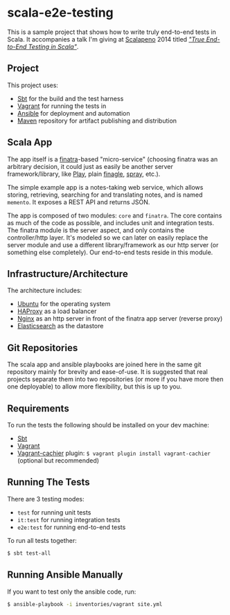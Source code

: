 # scala-e2e-testing

This is a sample project that shows how to write truly end-to-end tests in Scala. It accompanies a talk I'm giving at [Scalapeno](http://www.scalapeno.org.il/) 2014 titled [*"True End-to-End Testing in Scala"*](http://www.scalapeno.org.il/#!orr-sella/czmu).

## Project

This project uses:

* [Sbt](http://www.scala-sbt.org/) for the build and the test harness
* [Vagrant](http://www.vagrantup.com/) for running the tests in
* [Ansible](http://www.ansible.com/) for deployment and automation
* [Maven](http://maven.apache.org/) repository for artifact publishing and distribution

## Scala App

The app itself is a [finatra](http://finatra.info/)-based "micro-service" (choosing finatra was an arbitrary decision, it could just as easily be another server framework/library, like [Play](https://playframework.com/), plain [finagle](https://twitter.github.io/finagle/), [spray](http://spray.io/), etc.).

The simple example app is a notes-taking web service, which allows storing, retrieving, searching for and translating notes, and is named `memento`. It exposes a REST API and returns JSON.

The app is composed of two modules: `core` and `finatra`. The core contains as much of the code as possible, and includes unit and integration tests. The finatra module is the server aspect, and only contains the controller/http layer. It's modeled so we can later on easily replace the server module and use a different library/framework as our http server (or something else completely). Our end-to-end tests reside in this module.

## Infrastructure/Architecture

The architecture includes:

* [Ubuntu](http://www.ubuntu.com/server) for the operating system
* [HAProxy](http://www.haproxy.org/) as a load balancer
* [Nginx](http://nginx.org/) as an http server in front of the finatra app server (reverse proxy)
* [Elasticsearch](http://www.elasticsearch.org/) as the datastore

## Git Repositories

The scala app and ansible playbooks are joined here in the same git repository mainly for brevity and ease-of-use. It is suggested that real projects separate them into two repositories (or more if you have more then one deployable) to allow more flexibility, but this is up to you.

## Requirements

To run the tests the following should be installed on your dev machine:

* [Sbt](http://www.scala-sbt.org/)
* [Vagrant](https://www.vagrantup.com/downloads.html)
* [Vagrant-cachier](https://github.com/fgrehm/vagrant-cachier) plugin: `$ vagrant plugin install vagrant-cachier` (optional but recommended)

## Running The Tests

There are 3 testing modes:

* `test` for running unit tests
* `it:test` for running integration tests
* `e2e:test` for running end-to-end tests

To run all tests together:

```bash
$ sbt test-all
```

## Running Ansible Manually

If you want to test only the ansible code, run:

```bash
$ ansible-playbook -i inventories/vagrant site.yml
```
